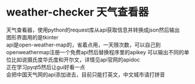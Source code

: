 # weather-checker 天气查看器
天气查看器，使用python的request库从api获取信息并转换成json然后输出  
图形界面用的是tkinter  
api是open-weather-map的，省着点用，一天限次数，可以自己到openweathermap注册一个免费api然后替换程序里的apikey
可以输出不同的单位比如说摄氏度华氏度和开尔文，详情见api官网的apidoc  
正在学习pyqt5然后让gui好看一点  
会把中国天气网的api添加进去，目前只能打英文，中文城市请打拼音  
